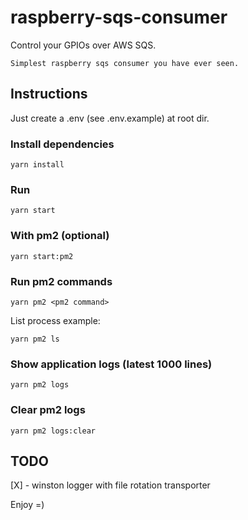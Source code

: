 # raspberry-sqs-consumer

Control your GPIOs over AWS SQS.


`Simplest raspberry sqs consumer you have ever seen.`

## Instructions
Just create a .env (see .env.example) at root dir.

### Install dependencies
```yarn install```

### Run
```yarn start```

### With pm2 (optional)

```yarn start:pm2```

### Run pm2 commands

```yarn pm2 <pm2 command>```

List process example:

```yarn pm2 ls```

### Show application logs (latest 1000 lines)
```yarn pm2 logs```

### Clear pm2 logs
```yarn pm2 logs:clear```

## TODO
[X] - winston logger with file rotation transporter


Enjoy =)